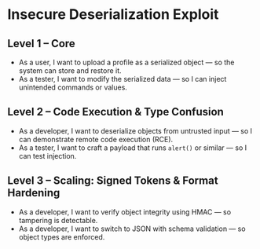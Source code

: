# Insecure Deserialization Exploit

## Level 1 – Core
- As a user, I want to upload a profile as a serialized object — so the system can store and restore it.
- As a tester, I want to modify the serialized data — so I can inject unintended commands or values.

## Level 2 – Code Execution & Type Confusion
- As a developer, I want to deserialize objects from untrusted input — so I can demonstrate remote code execution (RCE).
- As a tester, I want to craft a payload that runs `alert()` or similar — so I can test injection.

## Level 3 – Scaling: Signed Tokens & Format Hardening
- As a developer, I want to verify object integrity using HMAC — so tampering is detectable.
- As a developer, I want to switch to JSON with schema validation — so object types are enforced.
